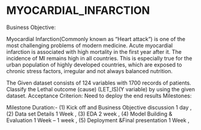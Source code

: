 # MYOCARDIAL_INFARCTION

Business Objective:

Myocardial Infarction(Commonly known as “Heart attack”)  is one of the most challenging problems of modern medicine. 
Acute myocardial infarction is associated with high mortality in the first year after it. The incidence of MI remains high in all countries. This is especially true for the urban population of highly developed countries, which are exposed to chronic stress factors, irregular and not always balanced nutrition.

The Given dataset consists of 124 variables with 1700 records of patients. Classify the Lethal outcome (cause) (LET_IS)(Y variable) by using the given dataset.
Acceptance Criterion: 
Need to deploy the end results 
Milestones:

Milestone	Duration:-
(1) Kick off and Business Objective discussion	1 day ,
(2) Data set Details	1 Week ,
(3) EDA	2 week , 
(4) Model Building & Evaluation	1 Week – 1  week ,
(5) Deployment &Final presentation	1 Week , 
